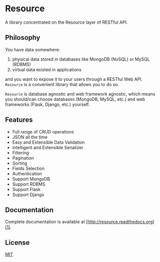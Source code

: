 Resource
========

A library concentrated on the Resource layer of RESTful API.


Philosophy
----------

You have data somewhere:

1. physical data stored in databases like MongoDB (NoSQL) or MySQL (RDBMS)
2. virtual data existed in applications

and you want to expose it to your users through a RESTful Web API. `Resource` is a convenient library that allows you to do so.

`Resource` is database agnostic and web framework agnostic, which means you should/can choose databases (MongoDB, MySQL, etc.) and web frameworks (Flask, Django, etc.) yourself.


Features
--------

+ Full range of CRUD operations
+ JSON all the time
+ Easy and Extensible Data Validation
+ Intelligent and Extensible Serializer
+ Filtering
+ Pagination
+ Sorting
+ Fields Selection
+ Authentication
+ Support MongoDB
+ Support RDBMS
+ Support Flask
+ Support Django


Documentation
-------------

Complete documentation is available at [http://resource.readthedocs.org][1].


License
-------

[MIT][2]


[1]: http://resource.readthedocs.org
[2]: http://opensource.org/licenses/MIT
